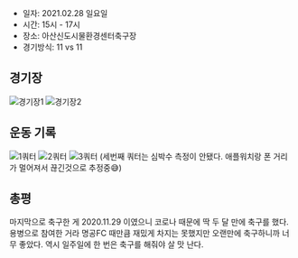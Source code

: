 * 일자: 2021.02.28 일요일
* 시간: 15시 - 17시
* 장소: 아산신도시물환경센터축구장
* 경기방식: 11 vs 11

## 경기장
![경기장1](https://raw.githubusercontent.com/smpark1020/tistory-smpark/master/images/%5B%EC%B6%95%EA%B5%AC%5D%202021.02.28/KakaoTalk_20210228_182238602.jpg)
![경기장2](https://raw.githubusercontent.com/smpark1020/tistory-smpark/master/images/%5B%EC%B6%95%EA%B5%AC%5D%202021.02.28/KakaoTalk_20210228_182238602_01.jpg)

## 운동 기록
![1쿼터](https://raw.githubusercontent.com/smpark1020/tistory-smpark/master/images/%5B%EC%B6%95%EA%B5%AC%5D%202021.02.28/KakaoTalk_20210228_182238602_02.png)
![2쿼터](https://raw.githubusercontent.com/smpark1020/tistory-smpark/master/images/%5B%EC%B6%95%EA%B5%AC%5D%202021.02.28/KakaoTalk_20210228_182238602_03.png)
![3쿼터](https://raw.githubusercontent.com/smpark1020/tistory-smpark/master/images/%5B%EC%B6%95%EA%B5%AC%5D%202021.02.28/KakaoTalk_20210228_182238602_04.png)
(세번째 쿼터는 심박수 측정이 안됐다. 애플워치랑 폰 거리가 멀어져서 끊긴것으로 추정중😅)

## 총평
마지막으로 축구한 게 2020.11.29 이였으니 코로나 때문에 딱 두 달 만에 축구를 했다. 용병으로 참여한 거라 명공FC 때만큼 재밌게 차지는 못했지만 오랜만에 축구하니까 너무 좋았다. 역시 일주일에 한 번은 축구를 해줘야 살 맛 난다.